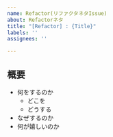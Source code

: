 ```yaml
---
name: Refactor(リファクタネタIssue)
about: Refactorネタ
title: "[Refactor] : {Title}"
labels: ''
assignees: ''

---
```


## 概要
- 何をするのか
  - どこを
  - どうする
- なぜするのか
- 何が嬉しいのか
